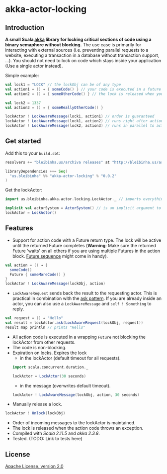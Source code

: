 # akka-actor-locking

## Introduction

**A small Scala [akka](http://akka.io/) library for locking critical sections of code using a binary semaphore without blocking.** The use case is primarily for interacting with external sources (i.e. preventing parallel requests to a website, executing a transaction in a database without transaction support, ...). You should not need to lock on code which stays inside your application (Use a single actor instead).

Simple example:

```scala
val lock1 = "LOCK" // the lockObj can be of any type
val action1 = () ⇒ { someCode() } // your code is executed in a future
val action2 = () ⇒ { someOtherCode() } // the lock is released when your code returns

val lock2 = 1337
val action3 = () ⇒ { someReallyOtherCode() }

lockActor ! LockAwareMessage(lock1, action1) // order is guaranteed
lockActor ! LockAwareMessage(lock1, action2) // runs right after action1 :-)
lockActor ! LockAwareMessage(lock2, action3) // runs in parallel to action1 & action2
```

## Get started

Add this to your `build.sbt`:

```scala
resolvers += "bleibinha.us/archiva releases" at "http://bleibinha.us/archiva/repository/releases"

libraryDependencies ++= Seq(
  "us.bleibinha" %% "akka-actor-locking" % "0.0.2"
)
```

Get the lockActor:

```scala
import us.bleibinha.akka.actor.locking.LockActor._ // imports everything needed

implicit val actorSystem = ActorSystem() // is an implicit argument to the LockActor
lockActor = LockActor()
```

## Features

* Support for action code with a Future return type. The lock will be active until the returned Future completes (**Warning**: Make sure the returned Future 'waits' on all others if you are using multiple Futures in the action block. [Future.sequence](http://www.scala-lang.org/api/current/index.html#scala.concurrent.Future$) might come in handy).
```scala
val action = () ⇒ {
  someCode()
  Future { someMoreCode() }
}
lockActor ! LockAwareMessage(lockObj, action)
```
* `LockAwareRequest` sends back the result to the requesting actor. This is practical in combination with the [ask pattern](http://doc.akka.io/docs/akka/snapshot/scala/actors.html#Ask__Send-And-Receive-Future). If you are already inside an actor, you can also use a `LockAwareMessage` and `self ! Something` to reply.
```scala
val request = () ⇒ "Hello"
val result = lockActor.ask(LockAwareRequest(lockObj, request))
result map println // prints "Hello"
```
* All action code is executed in a wrapping `Future` not blocking the lockActor from other requests.
* The code is non-blocking.
* Expiration on locks. Expires the lock
  * in the lockActor (default timeout for all requests).
  ```scala
  import scala.concurrent.duration._

  lockActor = LockActor(30 seconds)
  ```
  * in the message (overwrites default timeout).
  ```scala
  lockActor ! LockAwareMessage(lockObj, action, 30 seconds)
  ```
* Manually release a lock.
```scala
lockActor ! Unlock(lockObj)
```
* Order of incoming messages to the lockActor is maintained.
* The lock is released when the action code throws an exception.
* Compiled with *Scala 2.11.5* and *akka 2.3.8*.
* Tested. (TODO: Link to tests here)

## License

[Apache License, version 2.0](https://github.com/ExNexu/akka-actor-locking/blob/master/LICENSE)
